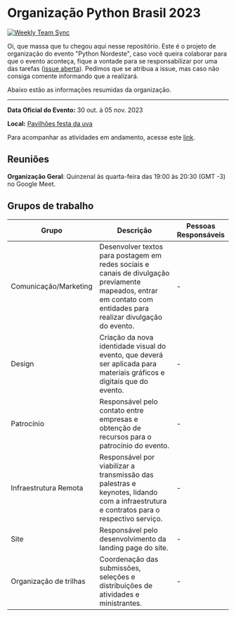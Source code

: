 # Organização Python Brasil 2023

[![Weekly Team Sync](https://github.com/pythonbrasil/pybr2023-org/actions/workflows/ISSUE_CREATION_WORKFLOW.yml/badge.svg?branch=main)](https://github.com/pythonbrasil/pybr2023-org/actions/workflows/ISSUE_CREATION_WORKFLOW.yml)

Oi, que massa que tu chegou aqui nesse repositório. Este é o projeto de organização do evento "Python Nordeste", caso você queira colaborar para que o evento aconteça, fique a vontade para se responsabilizar por uma das tarefas ([issue aberta](https://github.com/pythonbrasil/pybr2023-org/issues)). Pedimos que se atribua a issue, mas caso não consiga comente informando que a realizará.

Abaixo estão as informações resumidas da organização.

-------------

**Data Oficial do Evento:** 30 out. à 05 nov. 2023

**Local:** [Pavilhões festa da uva](https://goo.gl/maps/Mq417JFtiUSCEYHm6)

Para acompanhar as atividades em andamento, acesse este [link](https://github.com/orgs/pythonbrasil/projects/5). 

## Reuniões

**Organização Geral**: Quinzenal às quarta-feira das 19:00 às 20:30 (GMT -3) no Google Meet.

## Grupos de trabalho
| Grupo | Descrição | Pessoas Responsáveis |
|---|---|---|
| Comunicação/Marketing | Desenvolver textos para postagem em redes sociais e canais de divulgação previamente mapeados, entrar em contato com entidades para realizar divulgação do evento. | - |
| Design | Criação da nova identidade visual do evento, que deverá ser aplicada para materiais gráficos e digitais que do evento.| - | 
| Patrocínio | Responsável pelo contato entre empresas e obtenção de recursos para o patrocínio do evento.| - |
| Infraestrutura Remota | Responsável por viabilizar a transmissão das palestras e keynotes, lidando com a infraestrutura e contratos para o respectivo serviço. | - |
| Site | Responsável pelo desenvolvimento da landing page do site. | - |
| Organização de trilhas | Coordenação das submissões, seleções e distribuições de atividades e ministrantes. | - |
